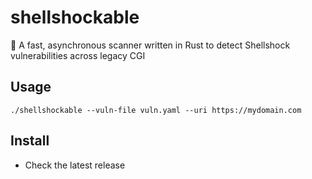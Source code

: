 # shellshockable
🐚 A fast, asynchronous scanner written in Rust to detect Shellshock vulnerabilities across legacy CGI

## Usage
```
./shellshockable --vuln-file vuln.yaml --uri https://mydomain.com
```

## Install
- Check the latest release
